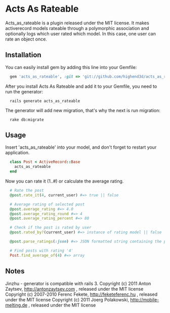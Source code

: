 # Acts As Rateable

Acts_as_rateable is a plugin released under the MIT license.
It makes activerecord models rateable through a polymorphic association and optionally logs which user rated which model.
In this case, one user can rate an object once.

## Installation

You can easily install gem by adding this line into your Gemfile:

```ruby
  gem 'acts_as_rateable', :git => 'git://github.com/highend3d/acts_as_rateable.git', :branch => 'master'
```

After you install Acts As Rateable and add it to your Gemfile, you need to run the generator:

```
  rails generate acts_as_rateable
```

The generator will add new migration, that's why the next is run migration:

```
  rake db:migrate
```

## Usage

Insert 'acts_as_rateable' into your model, and don't forget to restart your application.

```ruby
  class Post < ActiveRecord::Base
    acts_as_rateable
  end
```
Now you can rate it (1..#) or calculate the average rating.

```ruby
  # Rate the post
  @post.rate_it(4, current_user) #=> true || false

  # Average rating of selected post
  @post.average_rating #=> 4.0
  @post.average_rating_round #=> 4
  @post.average_rating_percent #=> 80

  # Check if the post is rated by user
  @post.rated_by?(current_user) #=> instance of rating model || false

  @post.parse_ratings(:json) #=> JSON formatted string containing the post's ratings

  # Find posts with rating '4'
  Post.find_average_of(4) #=> array
```

## Notes

Jinzhu - generator is compatible with rails 3.
Copyright (c) 2011 Anton Zaytsev, http://antonzaytsev.com , released under the MIT license
Copyright (c) 2007-2010 Ferenc Fekete, http://feketeferenc.hu , released under the MIT license
Copyright (c) 2011 Joerg Polakowski, http://mobile-melting.de , released under the MIT license

